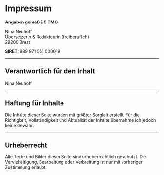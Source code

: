 # Impressum

**Angaben gemäß § 5 TMG**

Nina Neuhoff  
Übersetzerin & Redakteurin (freiberuflich)  
29200 Brest 

**SIRET:** 989 971 551 000019  

---

## Verantwortlich für den Inhalt
Nina Neuhoff

---

## Haftung für Inhalte
Die Inhalte dieser Seite wurden mit größter Sorgfalt erstellt. Für die Richtigkeit, Vollständigkeit und Aktualität der Inhalte übernehme ich jedoch keine Gewähr.

---

## Urheberrecht
Alle Texte und Bilder dieser Seite sind urheberrechtlich geschützt. Die Vervielfältigung, Bearbeitung oder Verbreitung ist nur mit vorheriger Zustimmung erlaubt.
